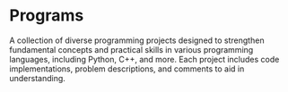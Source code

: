 # Programs
A collection of diverse programming projects designed to strengthen fundamental concepts and practical skills in various programming languages, including Python, C++, and more. Each project includes code implementations, problem descriptions, and comments to aid in understanding. 

